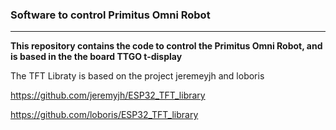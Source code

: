 
### Software to control Primitus Omni Robot

---

**This repository contains the code to control the Primitus Omni Robot, and is based in the the board TTGO t-display**

The TFT Libraty is based on the project jeremeyjh and loboris

https://github.com/jeremyjh/ESP32_TFT_library

https://github.com/loboris/ESP32_TFT_library


